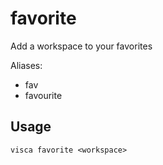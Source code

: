 # favorite

Add a workspace to your favorites

Aliases:

- fav
- favourite

## Usage

```console
visca favorite <workspace>
```
